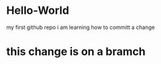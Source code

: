 # Hello-World
my first github repo
i am learning how to committ a change
# this change is on a bramch 

